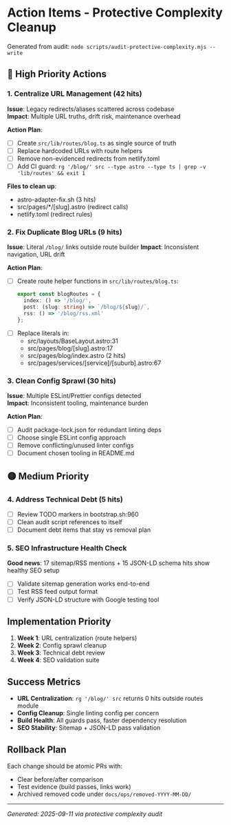 # Action Items - Protective Complexity Cleanup

Generated from audit: `node scripts/audit-protective-complexity.mjs --write`

## 🔴 High Priority Actions

### 1. Centralize URL Management (42 hits)
**Issue**: Legacy redirects/aliases scattered across codebase  
**Impact**: Multiple URL truths, drift risk, maintenance overhead

**Action Plan**:
- [ ] Create `src/lib/routes/blog.ts` as single source of truth
- [ ] Replace hardcoded URLs with route helpers
- [ ] Remove non-evidenced redirects from netlify.toml
- [ ] Add CI guard: `rg '/blog/' src --type astro --type ts | grep -v 'lib/routes' && exit 1`

**Files to clean up**:
- astro-adapter-fix.sh (3 hits)
- src/pages/*/[slug].astro (redirect calls)
- netlify.toml (redirect rules)

### 2. Fix Duplicate Blog URLs (9 hits)  
**Issue**: Literal `/blog/` links outside route builder
**Impact**: Inconsistent navigation, URL drift

**Action Plan**:
- [ ] Create route helper functions in `src/lib/routes/blog.ts`:
  ```ts
  export const blogRoutes = {
    index: () => '/blog/',
    post: (slug: string) => `/blog/${slug}/`,
    rss: () => '/blog/rss.xml'
  };
  ```
- [ ] Replace literals in:
  - src/layouts/BaseLayout.astro:31
  - src/pages/blog/[slug].astro:17
  - src/pages/blog/index.astro (2 hits)
  - src/pages/services/[service]/[suburb].astro:67

### 3. Clean Config Sprawl (30 hits)
**Issue**: Multiple ESLint/Prettier configs detected  
**Impact**: Inconsistent tooling, maintenance burden

**Action Plan**:
- [ ] Audit package-lock.json for redundant linting deps
- [ ] Choose single ESLint config approach  
- [ ] Remove conflicting/unused linter configs
- [ ] Document chosen tooling in README.md

## 🟡 Medium Priority

### 4. Address Technical Debt (5 hits)
- [ ] Review TODO markers in bootstrap.sh:960
- [ ] Clean audit script references to itself
- [ ] Document debt items that stay vs removal plan

### 5. SEO Infrastructure Health Check
**Good news**: 17 sitemap/RSS mentions + 15 JSON-LD schema hits show healthy SEO setup
- [ ] Validate sitemap generation works end-to-end
- [ ] Test RSS feed output format
- [ ] Verify JSON-LD structure with Google testing tool

## Implementation Priority

1. **Week 1**: URL centralization (route helpers)
2. **Week 2**: Config sprawl cleanup  
3. **Week 3**: Technical debt review
4. **Week 4**: SEO validation suite

## Success Metrics

- **URL Centralization**: `rg '/blog/' src` returns 0 hits outside routes module
- **Config Cleanup**: Single linting config per concern
- **Build Health**: All guards pass, faster dependency resolution
- **SEO Stability**: Sitemap + JSON-LD pass validation

## Rollback Plan

Each change should be atomic PRs with:
- Clear before/after comparison
- Test evidence (build passes, links work)
- Archived removed code under `docs/ops/removed-YYYY-MM-DD/`

---
*Generated: 2025-09-11 via protective complexity audit*
